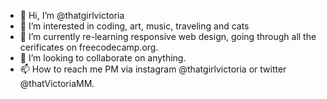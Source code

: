 - 👋 Hi, I’m @thatgirlvictoria
- 👀 I’m interested in coding, art, music, traveling and cats
- 🌱 I’m currently re-learning responsive web design, going through all the cerificates on freecodecamp.org.
- 💞️ I’m looking to collaborate on anything.
- 📫 How to reach me PM via instagram @thatgirlvictoria or twitter @thatVictoriaMM.

<!---
thatgirlvictoria/thatgirlvictoria is a ✨ special ✨ repository because its `README.md` (this file) appears on your GitHub profile.
You can click the Preview link to take a look at your changes.
--->
